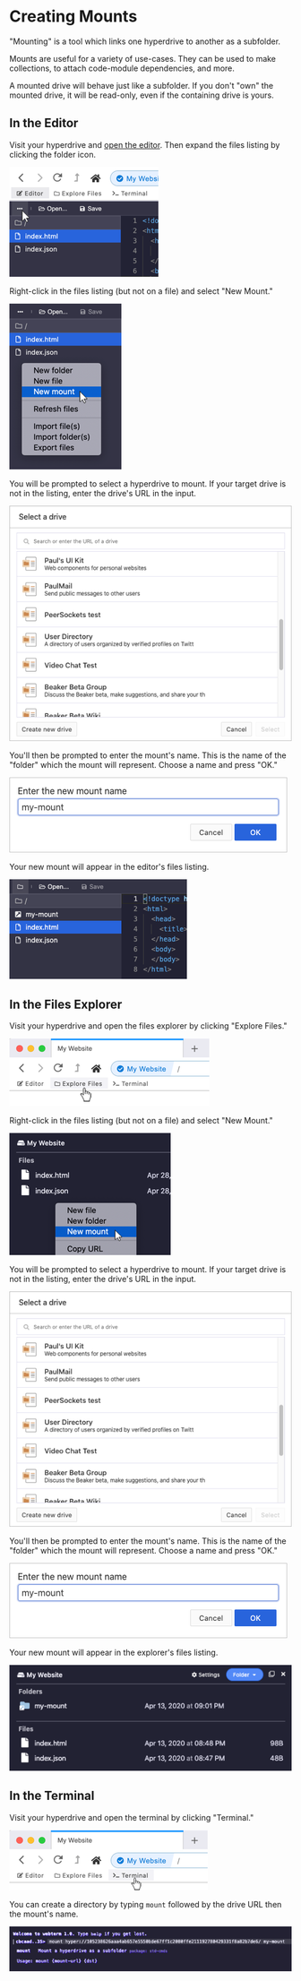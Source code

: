 # Creating Mounts

"Mounting" is a tool which links one hyperdrive to another as a subfolder.

Mounts are useful for a variety of use-cases. They can be used to make collections, to attach code-module dependencies, and more.

A mounted drive will behave just like a subfolder. If you don't "own" the mounted drive, it will be read-only, even if the containing drive is yours.

## In the Editor

Visit your hyperdrive and [open the editor](../beginner/editor.md). Then expand the files listing by clicking the folder icon.

![Open the files listing by clicking the folder icon.](../.gitbook/assets/editor-list-files.png)

Right-click in the files listing \(but not on a file\) and select "New Mount."

![](../.gitbook/assets/editor-new-mount.png)

You will be prompted to select a hyperdrive to mount. If your target drive is not in the listing, enter the drive's URL in the input.

![Select the drive you want to mount or enter its URL.](../.gitbook/assets/select-drive-dialog.png)

You'll then be prompted to enter the mount's name. This is the name of the "folder" which the mount will represent. Choose a name and press "OK."

![](../.gitbook/assets/mount-name-dialog.png)

Your new mount will appear in the editor's files listing.

![](../.gitbook/assets/mount-in-editor.png)

## In the Files Explorer

Visit your hyperdrive and open the files explorer by clicking "Explore Files."

![](../.gitbook/assets/open-files-explorer.png)

Right-click in the files listing \(but not on a file\) and select "New Mount."

![](../.gitbook/assets/files-explorer-new-mount.png)

You will be prompted to select a hyperdrive to mount. If your target drive is not in the listing, enter the drive's URL in the input.

![Select the drive you want to mount or enter its URL.](../.gitbook/assets/select-drive-dialog.png)

You'll then be prompted to enter the mount's name. This is the name of the "folder" which the mount will represent. Choose a name and press "OK."

![](../.gitbook/assets/mount-name-dialog.png)

Your new mount will appear in the explorer's files listing.

![](../.gitbook/assets/mount-in-files-explorer.png)

## In the Terminal

Visit your hyperdrive and open the terminal by clicking "Terminal."

![](../.gitbook/assets/open-terminal.png)

You can create a directory by typing `mount` followed by the drive URL then the mount's name.

![](../.gitbook/assets/terminal-create-mount.png)


